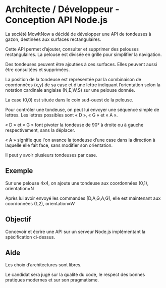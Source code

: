 # Architecte / Développeur - Conception API Node.js

La société MowItNow a décidé de développer une API de tondeuses à gazon, destinées aux surfaces rectangulaires.

Cette API permet d’ajouter, consulter et supprimer des pelouses rectangulaires. La pelouse est divisée en grille pour simplifier la navigation.

Des tondeuses peuvent être ajoutées à ces surfaces. Elles peuvent aussi être consultées et supprimées.

La position de la tondeuse est représentée par la combinaison de coordonnées (x,y) de sa case et d’une lettre indiquant l’orientation selon la notation cardinale anglaise (N,E,W,S) sur une pelouse donnée.

La case (0,0) est située dans le coin sud-ouest de la pelouse.

Pour contrôler une tondeuse, on peut lui envoyer une séquence simple de lettres. Les lettres possibles sont « D », « G » et « A ».

« D » et « G » font pivoter la tondeuse de 90° à droite ou à gauche respectivement, sans la déplacer. 

« A » signifie que l'on avance la tondeuse d’une case dans la direction à laquelle elle fait face, sans modifier son orientation.

Il peut y avoir plusieurs tondeuses par case.

## Exemple

Sur une pelouse 4x4, on ajoute une tondeuse aux coordonnées (0,1), orientation=N

Après lui avoir envoyé les commandes [D,A,G,A,G], elle est maintenant aux coordonnées (1,2), orientation=W

## Objectif
Concevoir et écrire une API sur un serveur Node.js implémentant la spécification ci-dessus.

## Aide
Les choix d’architectures sont libres.

Le candidat sera jugé sur la qualité du code, le respect des bonnes pratiques modernes et sur son pragmatisme.
